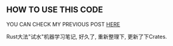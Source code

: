 ## HOW TO USE THIS CODE

YOU CAN CHECK MY PREVIOUS POST [HERE](https://ultradata.stream/rust/fasttext/)

Rust大法"试水"机器学习笔记, 好久了, 重新整理下, 更新了下Crates.
